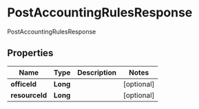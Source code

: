 

# PostAccountingRulesResponse

PostAccountingRulesResponse
## Properties

Name | Type | Description | Notes
------------ | ------------- | ------------- | -------------
**officeId** | **Long** |  |  [optional]
**resourceId** | **Long** |  |  [optional]



